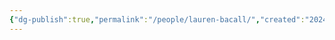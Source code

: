 ```yaml
---
{"dg-publish":true,"permalink":"/people/lauren-bacall/","created":"2024-03-13","updated":"2024-03-13"}
---
```


